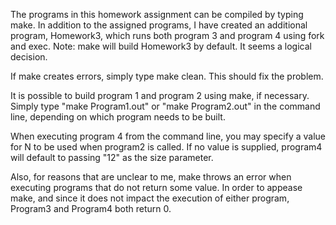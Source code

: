 The programs in this homework assignment can be compiled by typing make.
In addition to the assigned programs, I have created an additional program,
    Homework3, which runs both program 3 and program 4 using fork and exec.
    Note: make will build Homework3 by default. It seems a logical decision.

If make creates errors, simply type make clean. This should fix the problem.

It is possible to build program 1 and program 2 using make, if necessary. Simply type
    "make Program1.out" or "make Program2.out" in the command line, depending on which program
    needs to be built.

When executing program 4 from the command line, you may specify a value for N to be used
    when program2 is called. If no value is supplied, program4 will default to passing "12"
    as the size parameter.

Also, for reasons that are unclear to me, make throws an error when executing programs that
    do not return some value. In order to appease make, and since it does not impact
    the execution of either program, Program3 and Program4 both return 0.
